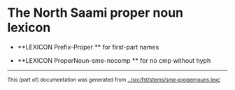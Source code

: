 
# The North Saami proper noun lexicon

* **LEXICON Prefix-Proper   ** for first-part names

* **LEXICON ProperNoun-sme-nocomp   ** for no cmp without hyph

* * *
<small>This (part of) documentation was generated from [../src/fst/stems/sme-propernouns.lexc](http://github.com/giellalt/lang-sme/blob/main/../src/fst/stems/sme-propernouns.lexc)</small>